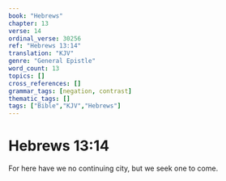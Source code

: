```yaml
---
book: "Hebrews"
chapter: 13
verse: 14
ordinal_verse: 30256
ref: "Hebrews 13:14"
translation: "KJV"
genre: "General Epistle"
word_count: 13
topics: []
cross_references: []
grammar_tags: [negation, contrast]
thematic_tags: []
tags: ["Bible","KJV","Hebrews"]
---
```


# Hebrews 13:14

For here have we no continuing city, but we seek one to come.
